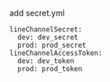 add secret.yml

```
lineChannelSecret:
  dev: dev_secret
  prod: prod_secret
lineChannelAccessToken:
  dev: dev_token
  prod: prod_token
```